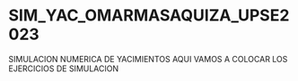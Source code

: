 # SIM_YAC_OMARMASAQUIZA_UPSE2023
SIMULACION NUMERICA DE YACIMIENTOS
AQUI VAMOS A COLOCAR LOS EJERCICIOS DE SIMULACION
